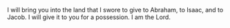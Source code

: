 I will bring you into the land that I swore to give to Abraham, to Isaac, and to Jacob. I will give it to you for a possession. I am the Lord.
